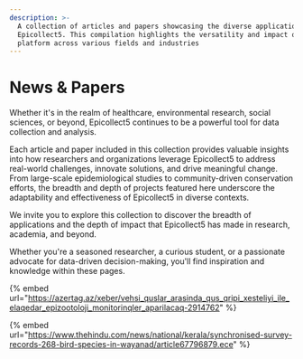 ```yaml
---
description: >-
  A collection of articles and papers showcasing the diverse applications of
  Epicollect5. This compilation highlights the versatility and impact of our
  platform across various fields and industries
---
```


# News & Papers

Whether it's in the realm of healthcare, environmental research, social sciences, or beyond, Epicollect5 continues to be a powerful tool for data collection and analysis.

Each article and paper included in this collection provides valuable insights into how researchers and organizations leverage Epicollect5 to address real-world challenges, innovate solutions, and drive meaningful change. From large-scale epidemiological studies to community-driven conservation efforts, the breadth and depth of projects featured here underscore the adaptability and effectiveness of Epicollect5 in diverse contexts.

We invite you to explore this collection to discover the breadth of applications and the depth of impact that Epicollect5 has made in research, academia, and beyond.&#x20;

Whether you're a seasoned researcher, a curious student, or a passionate advocate for data-driven decision-making, you'll find inspiration and knowledge within these pages.

{% embed url="https://azertag.az/xeber/vehsi_quslar_arasinda_qus_qripi_xesteliyi_ile_elaqedar_epizootoloji_monitorinqler_aparilacaq-2914762" %}

{% embed url="https://www.thehindu.com/news/national/kerala/synchronised-survey-records-268-bird-species-in-wayanad/article67796879.ece" %}
